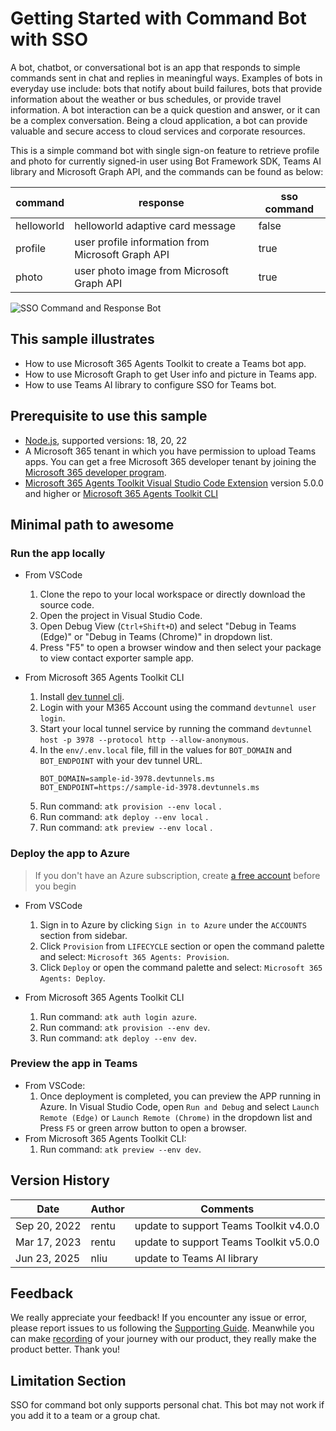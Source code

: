 # Getting Started with Command Bot with SSO

A bot, chatbot, or conversational bot is an app that responds to simple commands sent in chat and replies in meaningful ways. Examples of bots in everyday use include: bots that notify about build failures, bots that provide information about the weather or bus schedules, or provide travel information. A bot interaction can be a quick question and answer, or it can be a complex conversation. Being a cloud application, a bot can provide valuable and secure access to cloud services and corporate resources.

This is a simple command bot with single sign-on feature to retrieve profile and photo for currently signed-in user using Bot Framework SDK, Teams AI library and Microsoft Graph API, and the commands can be found as below:

| command    | response                                          | sso command |
| ---------- | ------------------------------------------------- | ----------- |
| helloworld | helloworld adaptive card message                  | false       |
| profile    | user profile information from Microsoft Graph API | true        |
| photo      | user photo image from Microsoft Graph API         | true        |

![SSO Command and Response Bot](./images/sso-command-bot.gif)

## This sample illustrates

- How to use Microsoft 365 Agents Toolkit to create a Teams bot app.
- How to use Microsoft Graph to get User info and picture in Teams app.
- How to use Teams AI library to configure SSO for Teams bot.

## Prerequisite to use this sample

- [Node.js](https://nodejs.org/), supported versions: 18, 20, 22
- A Microsoft 365 tenant in which you have permission to upload Teams apps. You can get a free Microsoft 365 developer tenant by joining the [Microsoft 365 developer program](https://developer.microsoft.com/en-us/microsoft-365/dev-program).
- [Microsoft 365 Agents Toolkit Visual Studio Code Extension](https://aka.ms/teams-toolkit) version 5.0.0 and higher or [Microsoft 365 Agents Toolkit CLI](https://aka.ms/teams-toolkit-cli)

## Minimal path to awesome

### Run the app locally

- From VSCode

  1. Clone the repo to your local workspace or directly download the source code.
  1. Open the project in Visual Studio Code.
  1. Open Debug View (`Ctrl+Shift+D`) and select "Debug in Teams (Edge)" or "Debug in Teams (Chrome)" in dropdown list.
  1. Press "F5" to open a browser window and then select your package to view contact exporter sample app.

- From Microsoft 365 Agents Toolkit CLI
  1. Install [dev tunnel cli](https://aka.ms/teamsfx-install-dev-tunnel).
  1. Login with your M365 Account using the command `devtunnel user login`.
  1. Start your local tunnel service by running the command `devtunnel host -p 3978 --protocol http --allow-anonymous`.
  1. In the `env/.env.local` file, fill in the values for `BOT_DOMAIN` and `BOT_ENDPOINT` with your dev tunnel URL.
     ```
     BOT_DOMAIN=sample-id-3978.devtunnels.ms
     BOT_ENDPOINT=https://sample-id-3978.devtunnels.ms
     ```
  1. Run command: `atk provision --env local` .
  1. Run command: `atk deploy --env local` .
  1. Run command: `atk preview --env local` .

### Deploy the app to Azure

> If you don't have an Azure subscription, create [a free account](https://azure.microsoft.com/en-us/free/) before you begin

- From VSCode

  1. Sign in to Azure by clicking `Sign in to Azure` under the `ACCOUNTS` section from sidebar.
  1. Click `Provision` from `LIFECYCLE` section or open the command palette and select: `Microsoft 365 Agents: Provision`.
  1. Click `Deploy` or open the command palette and select: `Microsoft 365 Agents: Deploy`.

- From Microsoft 365 Agents Toolkit CLI
  1. Run command: `atk auth login azure`.
  1. Run command: `atk provision --env dev`.
  1. Run command: `atk deploy --env dev`.

### Preview the app in Teams

- From VSCode:
  1. Once deployment is completed, you can preview the APP running in Azure. In Visual Studio Code, open `Run and Debug` and select `Launch Remote (Edge)` or `Launch Remote (Chrome)` in the dropdown list and Press `F5` or green arrow button to open a browser.
- From Microsoft 365 Agents Toolkit CLI:
  1. Run command: `atk preview --env dev`.

## Version History

| Date         | Author | Comments                               |
| ------------ | ------ | -------------------------------------- |
| Sep 20, 2022 | rentu  | update to support Teams Toolkit v4.0.0 |
| Mar 17, 2023 | rentu  | update to support Teams Toolkit v5.0.0 |
| Jun 23, 2025 | nliu   | update to Teams AI library             |

## Feedback

We really appreciate your feedback! If you encounter any issue or error, please report issues to us following the [Supporting Guide](https://github.com/OfficeDev/TeamsFx-Samples/blob/dev/SUPPORT.md). Meanwhile you can make [recording](https://aka.ms/teamsfx-record) of your journey with our product, they really make the product better. Thank you!

## Limitation Section

SSO for command bot only supports personal chat. This bot may not work if you add it to a team or a group chat.
